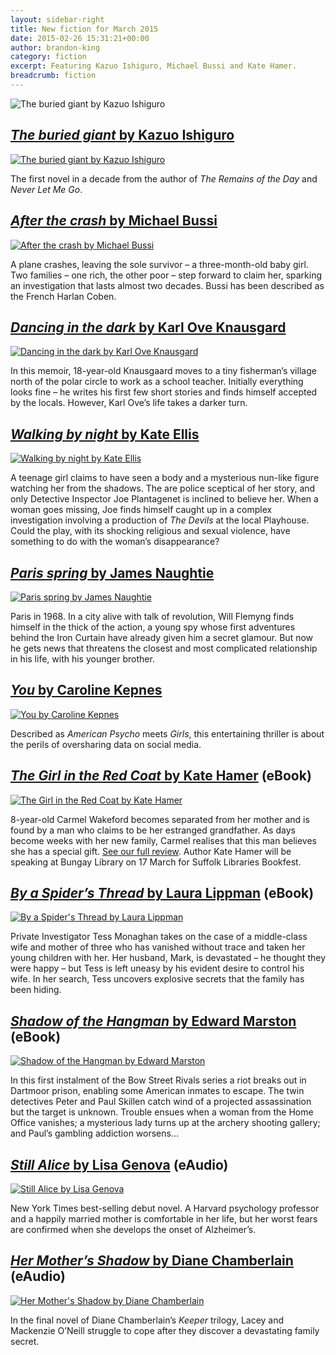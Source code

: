 ```yaml
---
layout: sidebar-right
title: New fiction for March 2015
date: 2015-02-26 15:31:21+00:00
author: brandon-king
category: fiction
excerpt: Featuring Kazuo Ishiguro, Michael Bussi and Kate Hamer.
breadcrumb: fiction
---
```

![The buried giant by Kazuo Ishiguro](/images/featured/featured-the-buried-giant.jpg)

## [<cite>The buried giant</cite> by Kazuo Ishiguro](http://suffolk.spydus.co.uk/cgi-bin/spydus.exe/ENQ/OPAC/BIBENQ/12147112?QRY=CTIBIB%3C%20IRN(46865689)&QRYTEXT=The%20buried%20giant)

[![The buried giant by Kazuo Ishiguro](/images/article/the-buried-giant.jpg)](http://suffolk.spydus.co.uk/cgi-bin/spydus.exe/ENQ/OPAC/BIBENQ/12147112?QRY=CTIBIB%3C%20IRN(46865689)&QRYTEXT=The%20buried%20giant)

The first novel in a decade from the author of <cite>The Remains of the Day</cite> and <cite>Never Let Me Go</cite>.

## [<cite>After the crash</cite> by Michael Bussi](http://suffolk.spydus.co.uk/cgi-bin/spydus.exe/ENQ/OPAC/BIBENQ/12149266?QRY=CTIBIB%3C%20IRN(12911704)&QRYTEXT=After%20the%20crash)

[![After the crash by Michael Bussi](/images/article/after-the-crash.jpg)](http://suffolk.spydus.co.uk/cgi-bin/spydus.exe/ENQ/OPAC/BIBENQ/12149266?QRY=CTIBIB%3C%20IRN(12911704)&QRYTEXT=After%20the%20crash)

A plane crashes, leaving the sole survivor &#8211; a three-month-old baby girl. Two families &#8211; one rich, the other poor &#8211; step forward to claim her, sparking an investigation that lasts almost two decades. Bussi has been described as the French Harlan Coben.

## [<cite>Dancing in the dark</cite> by Karl Ove Knausgard](http://suffolk.spydus.co.uk/cgi-bin/spydus.exe/ENQ/OPAC/BIBENQ/20628816?QRY=CTIBIB%3C%20IRN(169425)&QRYTEXT=Dancing%20in%20the%20dark)

[![Dancing in the dark by Karl Ove Knausgard](/images/article/dancing-in-the-dark.jpg)](http://suffolk.spydus.co.uk/cgi-bin/spydus.exe/ENQ/OPAC/BIBENQ/20628816?QRY=CTIBIB%3C%20IRN(169425)&QRYTEXT=Dancing%20in%20the%20dark)

In this memoir, 18-year-old Knausgaard moves to a tiny fisherman&#8217;s village north of the polar circle to work as a school teacher. Initially everything looks fine &#8211; he writes his first few short stories and finds himself accepted by the locals. However, Karl Ove&#8217;s life takes a darker turn.

## [<cite>Walking by night</cite> by Kate Ellis](http://suffolk.spydus.co.uk/cgi-bin/spydus.exe/ENQ/OPAC/BIBENQ/12150834?QRY=CTIBIB%3C%20IRN(46363692)&QRYTEXT=Walking%20by%20night)

[![Walking by night by Kate Ellis](/images/article/walking-by-night.jpg)](http://suffolk.spydus.co.uk/cgi-bin/spydus.exe/ENQ/OPAC/BIBENQ/12150834?QRY=CTIBIB%3C%20IRN(46363692)&QRYTEXT=Walking%20by%20night)

A teenage girl claims to have seen a body and a mysterious nun-like figure watching her from the shadows. The are police sceptical of her story, and only Detective Inspector Joe Plantagenet is inclined to believe her. When a woman goes missing, Joe finds himself caught up in a complex investigation involving a production of <cite>The Devils</cite> at the local Playhouse. Could the play, with its shocking religious and sexual violence, have something to do with the woman&#8217;s disappearance?

## [<cite>Paris spring</cite> by James Naughtie](http://suffolk.spydus.co.uk/cgi-bin/spydus.exe/ENQ/OPAC/BIBENQ/12151642?QRY=CTIBIB%3C%20IRN(46652018)&QRYTEXT=Paris%20spring)

[![Paris spring by James Naughtie](/images/article/paris-spring.jpg)](http://suffolk.spydus.co.uk/cgi-bin/spydus.exe/ENQ/OPAC/BIBENQ/12151642?QRY=CTIBIB%3C%20IRN(46652018)&QRYTEXT=Paris%20spring)

Paris in 1968. In a city alive with talk of revolution, Will Flemyng finds himself in the thick of the action, a young spy whose first adventures behind the Iron Curtain have already given him a secret glamour. But now he gets news that threatens the closest and most complicated relationship in his life, with his younger brother.

## [<cite>You</cite> by Caroline Kepnes](http://suffolk.spydus.co.uk/cgi-bin/spydus.exe/ENQ/OPAC/BIBENQ/12152821?QRY=CTIBIB%3C%20IRN(124850)&QRYTEXT=You)

[![You by Caroline Kepnes](/images/article/you.jpg)](http://suffolk.spydus.co.uk/cgi-bin/spydus.exe/ENQ/OPAC/BIBENQ/12152821?QRY=CTIBIB%3C%20IRN(124850)&QRYTEXT=You)

Described as <cite>American Psycho</cite> meets <cite>Girls</cite>, this entertaining thriller is about the perils of oversharing data on social media.

## [<cite>The Girl in the Red Coat</cite> by Kate Hamer](http://suffolklibraries.lib.overdrive.com/B2061FD2-A438-493D-B5C6-8FF1C488CCC9/10/50/en/ContentDetails.htm?id=FE6976F5-EBB8-4CA3-ADF9-6616B448C54D) (eBook)

[![The Girl in the Red Coat by Kate Hamer](/images/article/the-girl-in-the-red-coat.jpg)](http://suffolklibraries.lib.overdrive.com/B2061FD2-A438-493D-B5C6-8FF1C488CCC9/10/50/en/ContentDetails.htm?id=FE6976F5-EBB8-4CA3-ADF9-6616B448C54D)

8-year-old Carmel Wakeford becomes separated from her mother and is found by a man who claims to be her estranged grandfather. As days become weeks with her new family, Carmel realises that this man believes she has a special gift. [See our full review](/new-suggestions/fiction/lesleys-readers-girl-in-the-red-coat-by-kate-hamer/). Author Kate Hamer will be speaking at Bungay Library on 17 March for Suffolk Libraries Bookfest.

## [<cite>By a Spider&#8217;s Thread</cite> by Laura Lippman](http://suffolklibraries.lib.overdrive.com/B2061FD2-A438-493D-B5C6-8FF1C488CCC9/10/50/en/ContentDetails.htm?id=1A4D3AF9-C68B-4D34-A5D2-7887BC210408) (eBook)

[![By a Spider's Thread by Laura Lippman](/images/article/by-a-spiders-thread.jpg)](http://suffolklibraries.lib.overdrive.com/B2061FD2-A438-493D-B5C6-8FF1C488CCC9/10/50/en/ContentDetails.htm?id=1A4D3AF9-C68B-4D34-A5D2-7887BC210408)

Private Investigator Tess Monaghan takes on the case of a middle-class wife and mother of three who has vanished without trace and taken her young children with her. Her husband, Mark, is devastated &#8211; he thought they were happy &#8211; but Tess is left uneasy by his evident desire to control his wife. In her search, Tess uncovers explosive secrets that the family has been hiding.

## [<cite>Shadow of the Hangman</cite> by Edward Marston](http://suffolklibraries.lib.overdrive.com/B2061FD2-A438-493D-B5C6-8FF1C488CCC9/10/50/en/ContentDetails.htm?id=AFB7E276-35DD-4F87-AAA1-13A6B14B1F39) (eBook)

[![Shadow of the Hangman by Edward Marston](/images/article/shadow-of-the-hangman.jpg)](http://suffolklibraries.lib.overdrive.com/B2061FD2-A438-493D-B5C6-8FF1C488CCC9/10/50/en/ContentDetails.htm?id=AFB7E276-35DD-4F87-AAA1-13A6B14B1F39)

In this first instalment of the Bow Street Rivals series a riot breaks out in Dartmoor prison, enabling some American inmates to escape. The twin detectives Peter and Paul Skillen catch wind of a projected assassination but the target is unknown. Trouble ensues when a woman from the Home Office vanishes; a mysterious lady turns up at the archery shooting gallery; and Paul&#8217;s gambling addiction worsens&#8230;

## [<cite>Still Alice</cite> by Lisa Genova](http://suffolklibraries.lib.overdrive.com/B2061FD2-A438-493D-B5C6-8FF1C488CCC9/10/50/en/ContentDetails.htm?id=71E0996E-6A7A-452C-9286-C1043698D419) (eAudio)

[![Still Alice by Lisa Genova](/images/article/still-alice-audio.jpg)](http://suffolklibraries.lib.overdrive.com/B2061FD2-A438-493D-B5C6-8FF1C488CCC9/10/50/en/ContentDetails.htm?id=71E0996E-6A7A-452C-9286-C1043698D419)

New York Times best-selling debut novel. A Harvard psychology professor and a happily married mother is comfortable in her life, but her worst fears are confirmed when she develops the onset of Alzheimer&#8217;s.

## [<cite>Her Mother&#8217;s Shadow</cite> by Diane Chamberlain](http://suffolklibraries.lib.overdrive.com/B2061FD2-A438-493D-B5C6-8FF1C488CCC9/10/50/en/ContentDetails.htm?id=5BD0C650-A036-49FE-A19D-787D02238A5F) (eAudio)

[![Her Mother's Shadow by Diane Chamberlain](/images/article/her-mothers-shadow.jpg)](http://suffolklibraries.lib.overdrive.com/B2061FD2-A438-493D-B5C6-8FF1C488CCC9/10/50/en/ContentDetails.htm?id=5BD0C650-A036-49FE-A19D-787D02238A5F)

In the final novel of Diane Chamberlain&#8217;s <cite>Keeper</cite> trilogy, Lacey and Mackenzie O&#8217;Neill struggle to cope after they discover a devastating family secret.

